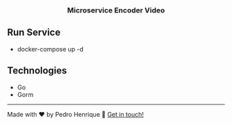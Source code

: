 <h3 align="center">
  Microservice Encoder Video
</h3>

## Run Service

- docker-compose up -d

## Technologies

- Go
- Gorm

---

Made with ♥ by Pedro Henrique :wave: [Get in touch!](https://www.linkedin.com/in/pedrook16)
